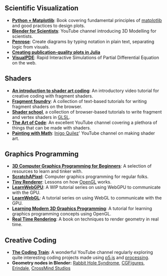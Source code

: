 ## Scientific Visualization 

- [**Python + Matplotlib**](https://www.labri.fr/perso/nrougier/scientific-visualization.html): Book covering fundamental principles of [matplotlib](https://matplotlib.org/) and good practices to design plots.
- [**Blender for Scientists**](https://www.youtube.com/c/CGFigures/featured): YouTube channel introducing 3D Modelling for scientists.
- [**Penrose**](https://penrose.cs.cmu.edu/): Create diagrams by typing notation in plain text, separating logic from visuals.
- [**Creating publication-quality plots in Julia**](https://nextjournal.com/leandromartinez98/tips-to-create-beautiful-publication-quality-plots-in-julia)
- [**VisualPDE**](https://visualpde.com/): Rapid Interactive Simulations of Partial Differential Equation on the web.

## Shaders

- [**An introduction to shader art coding**](https://www.youtube.com/watch?v=f4s1h2YETNY&t=1194s): An introductory video tutorial for creative coding with fragment shaders. 
- [**Fragment foundry**](https://hughsk.io/fragment-foundry/chapters/01-hello-world.html): A collection of text-based tutorials for writing fragment shaders on the browser.
- [**Shader school**](https://github.com/stackgl/shader-school), a collection of browser-based tutorials to write fragment and vertex shaders in [GLSL](https://developer.mozilla.org/en-US/docs/Games/Techniques/3D_on_the_web/GLSL_Shaders).
- [**The Art of Code**](https://www.youtube.com/@TheArtofCodeIsCool): An excellent YouTube channel covering a plethora of things that can be made with shaders.
- [**Painting with Math**](https://www.youtube.com/c/inigoquilez): [Inigo Quilez](https://iquilezles.org/)' YouTube channel on making shader art.

## Graphics Programming

- [**3D Computer Graphics Programming for Beginners**](https://docs.google.com/document/u/0/d/1JwwLYxFMDwuxX4Sc3znE-8jVIQMW1LWjuvYeLpiVf_8/mobilebasic): A selection of resources to learn and tinker with.
- [**ScratchAPixel**](https://www.scratchapixel.com/): Computer graphics programming for regular folks.
- [**Tiny Renderer**](https://github.com/ssloy/tinyrenderer/wiki/Lesson-1:-Bresenham%E2%80%99s-Line-Drawing-Algorithm): Lessons on how [OpenGL](https://learnopengl.com/) works.
- [**LearnWebGPU**](https://eliemichel.github.io/LearnWebGPU/introduction.html): A WIP tutorial series on using WebGPU to communicate with the GPU.
- [**LearnWebGL**](http://learnwebgl.brown37.net/): A tutorial series on using WebGL to communicate with the GPU.
- [**Learning Modern 3D Graphics Programming**](https://paroj.github.io/gltut/): A tutorial for learning graphics programming concepts using OpenGL. 
- [**Real Time Rendering**](https://www.amazon.com/Real-Time-Rendering-Fourth-Tomas-Akenine-M%C3%B6ller/dp/1138627003?tag=realtimerenderin): A book on techniques to render geometry in real time. 

## Creative Coding

- [**The Coding Train**](https://thecodingtrain.com/): A wonderful YouTube channel regularly exploring quite interesting coding projects made using [p5.js](https://p5js.org/) and [processing](https://processing.org/).
- **Geometry nodes in Blender:** [Rabbit Hole Syndrome](https://www.youtube.com/watch?v=VlSs430PAeU), [CGFigures](https://www.youtube.com/watch?v=2MhFG2t7cFM&list=PLcKSD7d0T-HBmOH-NYYgMgVX1LZF72K-3&index=10), [Erindale](https://www.youtube.com/playlist?list=PLVm7O9OzjT6EIDtFGC67QxGsHkz3_RbIw), [CrossMind Studios](https://www.youtube.com/playlist?list=PLgO2ChD7acqHzccBuhAGw8dTPLnR1E3QB)
